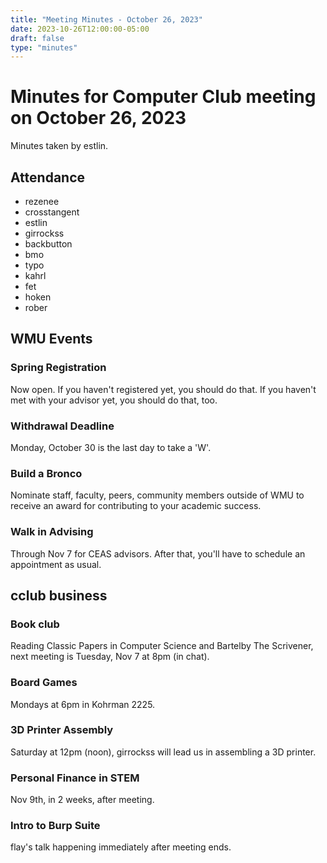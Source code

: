 ```yaml
---
title: "Meeting Minutes - October 26, 2023"
date: 2023-10-26T12:00:00-05:00
draft: false
type: "minutes"
---
```


# Minutes for Computer Club meeting on October 26, 2023
Minutes taken by estlin. 

## Attendance
* rezenee
* crosstangent
* estlin
* girrockss
* backbutton
* bmo
* typo
* kahrl
* fet
* hoken
* rober

## WMU Events

### Spring Registration 
Now open. If you haven't registered yet, you should do that. If you haven't met with your advisor yet, you should do that, too. 

### Withdrawal Deadline
Monday, October 30 is the last day to take a 'W'. 

### Build a Bronco
Nominate staff, faculty, peers, community members outside of WMU to receive an award for contributing to your academic success. 

### Walk in Advising
Through Nov 7 for CEAS advisors. After that, you'll have to schedule an appointment as usual. 

## cclub business

### Book club
Reading Classic Papers in Computer Science and Bartelby The Scrivener, next meeting is Tuesday, Nov 7 at 8pm (in chat). 

### Board Games
Mondays at 6pm in Kohrman 2225. 

### 3D Printer Assembly
Saturday at 12pm (noon), girrockss will lead us in assembling a 3D printer. 

### Personal Finance in STEM
Nov 9th, in 2 weeks, after meeting. 

### Intro to Burp Suite
flay's talk happening immediately after meeting ends. 
